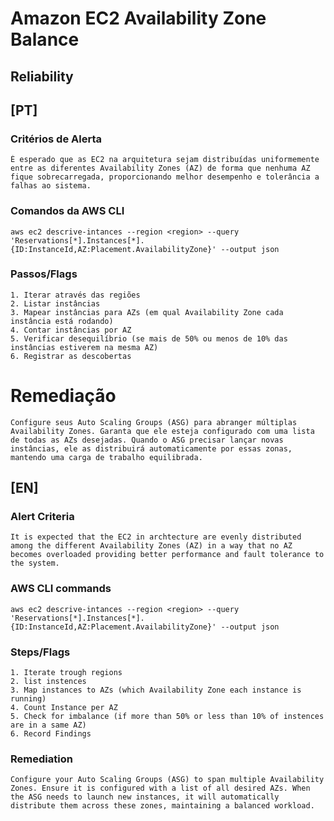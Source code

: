 # Amazon EC2 Availability Zone Balance

## Reliability

## [PT]

### Critérios de Alerta
    É esperado que as EC2 na arquitetura sejam distribuídas uniformemente entre as diferentes Availability Zones (AZ) de forma que nenhuma AZ fique sobrecarregada, proporcionando melhor desempenho e tolerância a falhas ao sistema.

### Comandos da AWS CLI
    aws ec2 descrive-intances --region <region> --query 'Reservations[*].Instances[*].{ID:InstanceId,AZ:Placement.AvailabilityZone}' --output json

### Passos/Flags
    1. Iterar através das regiões
    2. Listar instâncias
    3. Mapear instâncias para AZs (em qual Availability Zone cada instância está rodando)
    4. Contar instâncias por AZ
    5. Verificar desequilíbrio (se mais de 50% ou menos de 10% das instâncias estiverem na mesma AZ)
    6. Registrar as descobertas

# Remediação
    Configure seus Auto Scaling Groups (ASG) para abranger múltiplas Availability Zones. Garanta que ele esteja configurado com uma lista de todas as AZs desejadas. Quando o ASG precisar lançar novas instâncias, ele as distribuirá automaticamente por essas zonas, mantendo uma carga de trabalho equilibrada.

## [EN]

### Alert Criteria
    It is expected that the EC2 in archtecture are evenly distributed among the different Availability Zones (AZ) in a way that no AZ becomes overloaded providing better performance and fault tolerance to the system.

### AWS CLI commands
    aws ec2 descrive-intances --region <region> --query 'Reservations[*].Instances[*].{ID:InstanceId,AZ:Placement.AvailabilityZone}' --output json

### Steps/Flags
    1. Iterate trough regions
    2. list instences
    3. Map instances to AZs (which Availability Zone each instance is running)
    4. Count Instance per AZ
    5. Check for imbalance (if more than 50% or less than 10% of instences are in a same AZ) 
    6. Record Findings 

### Remediation
    Configure your Auto Scaling Groups (ASG) to span multiple Availability Zones. Ensure it is configured with a list of all desired AZs. When the ASG needs to launch new instances, it will automatically distribute them across these zones, maintaining a balanced workload.